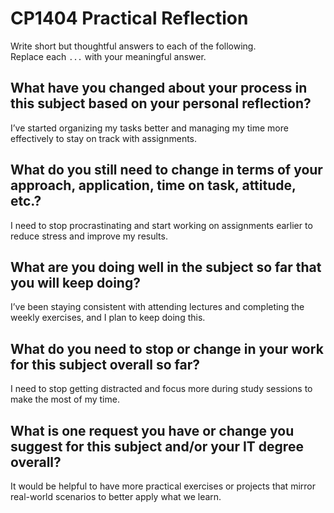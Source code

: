 # CP1404 Practical Reflection

Write short but thoughtful answers to each of the following.  
Replace each `...` with your meaningful answer.

## What have you changed about your process in this subject based on your personal reflection?

I’ve started organizing my tasks better and managing my time more effectively to stay on track with assignments.

## What do you still need to change in terms of your approach, application, time on task, attitude, etc.?

I need to stop procrastinating and start working on assignments earlier to reduce stress and improve my results.

## What are you doing well in the subject so far that you will keep doing?

I’ve been staying consistent with attending lectures and completing the weekly exercises, and I plan to keep doing this.

## What do you need to stop or change in your work for this subject overall so far?

I need to stop getting distracted and focus more during study sessions to make the most of my time.

## What is one request you have or change you suggest for this subject and/or your IT degree overall?

It would be helpful to have more practical exercises or projects that mirror real-world scenarios to better apply what we learn.
